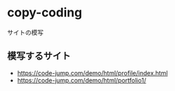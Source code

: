 # copy-coding

サイトの模写

## 模写するサイト

- https://code-jump.com/demo/html/profile/index.html
- https://code-jump.com/demo/html/portfolio1/
